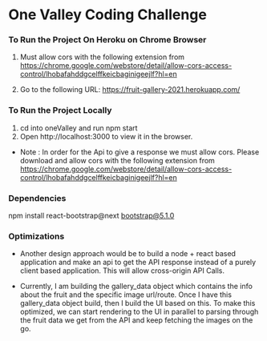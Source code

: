# One Valley Coding Challenge

### To Run the Project On Heroku on Chrome Browser
1. Must allow cors with the following extension from
https://chrome.google.com/webstore/detail/allow-cors-access-control/lhobafahddgcelffkeicbaginigeejlf?hl=en

2. Go to the following URL: https://fruit-gallery-2021.herokuapp.com/

### To Run the Project Locally
1. cd into oneValley and run npm start
2. Open http://localhost:3000 to view it in the browser.

* Note : In order for the Api to give a response we must allow cors.
Please download and allow cors with the following extension from
https://chrome.google.com/webstore/detail/allow-cors-access-control/lhobafahddgcelffkeicbaginigeejlf?hl=en

### Dependencies
npm install react-bootstrap@next bootstrap@5.1.0

### Optimizations
* Another design approach would be to build a node + react based application and make an api to get the API response instead of a purely client based application. This will allow cross-origin API Calls.

* Currently, I am building the gallery_data object which contains the info about the fruit and the specific image url/route.
Once I have this gallery_data object build, then I build the UI based on this.
To make this optimized, we can start rendering to the UI in parallel to parsing through the fruit data we get from the API and keep fetching the images on the go.



